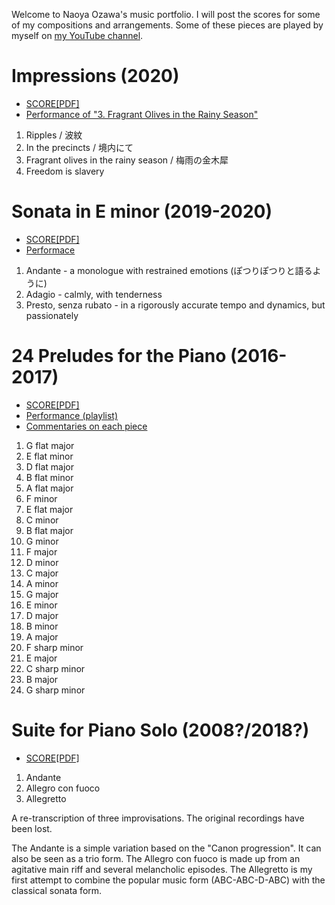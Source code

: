 Welcome to Naoya Ozawa's music portfolio. I will post the scores for some of my compositions and arrangements. Some of these pieces are played by myself on [my YouTube channel](https://www.youtube.com/channel/UCxHl0Jc2CnznF_XmHYugdZw).

# Impressions (2020)

* [SCORE[PDF]](https://github.com/civickomachi/Impressions_for_the_Piano/blob/master/buildfiles/Impressions_for_the_Piano.pdf)
* [Performance of "3. Fragrant Olives in the Rainy Season"](https://www.youtube.com/watch?v=QxDLOp_xuAc)

1. Ripples / 波紋
1. In the precincts / 境内にて
1. Fragrant olives in the rainy season / 梅雨の金木犀
1. Freedom is slavery

# Sonata in E minor (2019-2020)

* [SCORE[PDF]](https://github.com/civickomachi/Sonata_in_E_minor/blob/master/buildfiles/Sonata_in_E_minor.pdf)
* [Performace](https://www.youtube.com/watch?v=WDQQBgGIge4)

1. Andante - a monologue with restrained emotions (ぽつりぽつりと語るように)
1. Adagio - calmly, with tenderness
1. Presto, senza rubato - in a rigorously accurate tempo and dynamics, but passionately

# 24 Preludes for the Piano (2016-2017)

* [SCORE[PDF]](https://github.com/civickomachi/24_Preludes/blob/master/buildfiles/24_Preludes.pdf)
* [Performance (playlist)](https://www.youtube.com/watch?v=E54zTHij7tw&list=PLpPCCM3Tua2RJf2IRnm7_Uf1xGX62E09b)
* [Commentaries on each piece](https://github.com/civickomachi/24_Preludes/blob/master/buildfiles/Pieces/Preface.tex)

1. G flat major
1. E flat minor
1. D flat major
1. B flat minor
1. A flat major
1. F minor
1. E flat major
1. C minor
1. B flat major
1. G minor
1. F major
1. D minor
1. C major
1. A minor
1. G major
1. E minor
1. D major
1. B minor
1. A major
1. F sharp minor
1. E major
1. C sharp minor
1. B major
1. G sharp minor

# Suite for Piano Solo (2008?/2018?)

* [SCORE[PDF]](https://github.com/civickomachi/Suite_for_Piano_Solo/blob/master/buildfiles/Suite_for_Piano_Solo.pdf)

1. Andante
1. Allegro con fuoco
1. Allegretto

A re-transcription of three improvisations. The original recordings have been lost.

The Andante is a simple variation based on the "Canon progression". It can also be seen as a trio form. The Allegro con fuoco is made up from an agitative main riff and several melancholic episodes. The Allegretto is my first attempt to combine the popular music form (ABC-ABC-D-ABC) with the classical sonata form.
